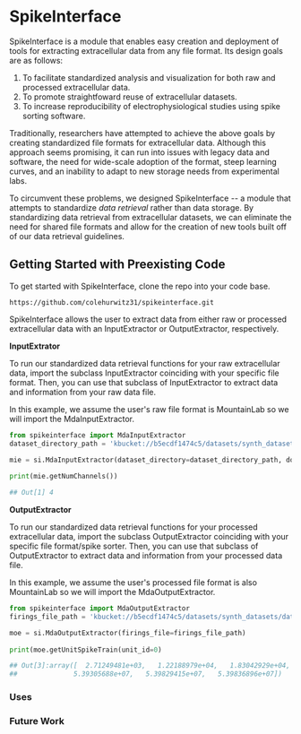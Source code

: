 # SpikeInterface

SpikeInterface is a module that enables easy creation and deployment of tools for extracting extracellular data from any file format. Its design goals are as follows:

1. To facilitate standardized analysis and visualization for both raw and processed extracellular data.
2. To promote straightfoward reuse of extracellular datasets.
3. To increase reproducibility of electrophysiological studies using spike sorting software.

Traditionally, researchers have attempted to achieve the above goals by creating standardized file formats for extracellular data. Although this approach seems promising, it can run into issues with legacy data and software, the need for wide-scale adoption of the format, steep learning curves, and an inability to adapt to new storage needs from experimental labs.

To circumvent these problems, we designed SpikeInterface -- a module that attempts to standardize *data retrieval* rather than data storage. By standardizing data retrieval from extracellular datasets, we can eliminate the need for shared file formats and allow for the creation of new tools built off of our data retrieval guidelines.

## Getting Started with Preexisting Code

To get started with SpikeInterface, clone the repo into your code base.

```shell
https://github.com/colehurwitz31/spikeinterface.git
```

SpikeInterface allows the user to extract data from either raw or processed extracellular data with an InputExtractor or OutputExtractor, respectively.


**InputExtrator**

To run our standardized data retrieval functions for your raw extracellular data, import the subclass InputExtractor coinciding with your specific file format. Then, you can use that subclass of InputExtractor to extract data and information from your raw data file. 

In this example, we assume the user's raw file format is MountainLab so we will import the MdaInputExtractor.

```python
from spikeinterface import MdaInputExtractor
dataset_directory_path = 'kbucket://b5ecdf1474c5/datasets/synth_datasets/datasets/synth_tetrode_30min'

mie = si.MdaInputExtractor(dataset_directory=dataset_directory_path, download=True)
                           
print(mie.getNumChannels())

## Out[1] 4
```

**OutputExtractor**

To run our standardized data retrieval functions for your processed extracellular data, import the subclass OutputExtractor coinciding with your specific file format/spike sorter. Then, you can use that subclass of OutputExtractor to extract data and information from your processed data file. 

In this example, we assume the user's processed file format is also MountainLab so we will import the MdaOutputExtractor.

```python
from spikeinterface import MdaOutputExtractor
firings_file_path = 'kbucket://b5ecdf1474c5/datasets/synth_datasets/datasets/synth_tetrode_30min/firings_true.mda'

moe = si.MdaOutputExtractor(firings_file=firings_file_path)
                           
print(moe.getUnitSpikeTrain(unit_id=0)

## Out[3]:array([  2.71249481e+03,   1.22188979e+04,   1.83042929e+04, ...,
##              5.39305688e+07,   5.39829415e+07,   5.39836896e+07])
```

### Uses


### Future Work
